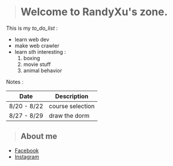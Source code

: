 ># Welcome to RandyXu's zone.
This is my *to_do_list* :
- learn web dev
- make web crawler
- learn *sth* interesting :
  1. boxing
  2. movie stuff
  3. animal behavior
  
Notes :

  Date      |   Description
----------- | ----------------
8/20 - 8/22 | course selection
8/27 - 8/29 | draw the dorm

>## About me
- [Facebook](https://www.facebook.com/profile.php?id=100000602042351)
- [Instagram](https://www.instagram.com/hamu1107/)
